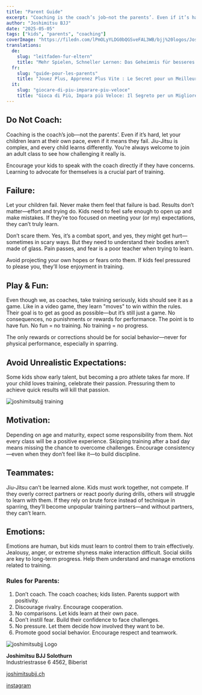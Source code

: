 ```yaml
---
title: "Parent Guide"
excerpt: "Coaching is the coach’s job—not the parents’. Even if it’s hard, let your children learn at their own pace, even if it means they fail."
author: "Joshimitsu BJJ"
date: "2025-05-05"
tags: ["kids", "parents", "coaching"]
coverImage: "https://filedn.com/lPmOLyYLDG0bQGSveFAL3WB/bjj%20logos/Joshua.png"
translations:
  de:
    slug: "leitfaden-fur-eltern"
    title: "Mehr Spielen, Schneller Lernen: Das Geheimnis für besseres BJJ Sparring"
  fr:
    slug: "guide-pour-les-parents"
    title: "Jouez Plus, Apprenez Plus Vite : Le Secret pour un Meilleur Sparring en BJJ"
  it:
    slug: "giocare-di-piu-imparare-piu-veloce"
    title: "Gioca di Più, Impara più Veloce: Il Segreto per un Migliore Sparring nel BJJ"
---
```


## Do Not Coach:

Coaching is the coach’s job—not the parents’. Even if it’s hard, let your children learn at their own pace, even if it means they fail. Jiu-Jitsu is complex, and every child learns differently. You’re always welcome to join an adult class to see how challenging it really is.

Encourage your kids to speak with the coach directly if they have concerns. Learning to advocate for themselves is a crucial part of training.

## Failure:

Let your children fail. Never make them feel that failure is bad. Results don’t matter—effort and trying do. Kids need to feel safe enough to open up and make mistakes. If they’re too focused on meeting your (or my) expectations, they can’t truly learn.

Don’t scare them. Yes, it’s a combat sport, and yes, they might get hurt—sometimes in scary ways. But they need to understand their bodies aren’t made of glass. Pain passes, and fear is a poor teacher when trying to learn.

Avoid projecting your own hopes or fears onto them. If kids feel pressured to please you, they’ll lose enjoyment in training.

## Play & Fun:

Even though we, as coaches, take training seriously, kids should see it as a game. Like in a video game, they learn "moves" to win within the rules. Their goal is to get as good as possible—but it’s still just a game. No consequences, no punishments or rewards for performance. The point is to have fun. No fun = no training. No training = no progress.

The only rewards or corrections should be for social behavior—never for physical performance, especially in sparring.

## Avoid Unrealistic Expectations:

Some kids show early talent, but becoming a pro athlete takes far more. If your child loves training, celebrate their passion. Pressuring them to achieve quick results will kill that passion.

![joshimitsubjj training](https://filedn.com/lPmOLyYLDG0bQGSveFAL3WB/bjj%20logos/Joshua.png)

## Motivation:

Depending on age and maturity, expect some responsibility from them. Not every class will be a positive experience. Skipping training after a bad day means missing the chance to overcome challenges. Encourage consistency—even when they don’t feel like it—to build discipline.

## Teammates:

Jiu-Jitsu can’t be learned alone. Kids must work together, not compete. If they overly correct partners or react poorly during drills, others will struggle to learn with them. If they rely on brute force instead of technique in sparring, they’ll become unpopular training partners—and without partners, they can’t learn.

## Emotions:

Emotions are human, but kids must learn to control them to train effectively. Jealousy, anger, or extreme shyness make interaction difficult. Social skills are key to long-term progress. Help them understand and manage emotions related to training.

### Rules for Parents:

1. Don’t coach. The coach coaches; kids listen. Parents support with positivity.
2. Discourage rivalry. Encourage cooperation.
3. No comparisons. Let kids learn at their own pace.
4. Don’t instill fear. Build their confidence to face challenges.
5. No pressure. Let them decide how involved they want to be.
6. Promote good social behavior. Encourage respect and teamwork.

![joshimitsubjj Logo](https://filedn.com/lPmOLyYLDG0bQGSveFAL3WB/bjj%20logos/joshmitsu.png)

**Joshimitsu BJJ Solothurn**  
Industriestrasse 6
4562, Biberist

[joshimitsubjj.ch](https://www.joshimitsubjj.ch/)

[instagram](https://www.instagram.com/joshimitsubjj.ch/)
